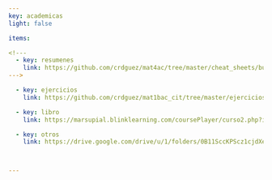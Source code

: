 ```yaml
---
key: academicas
light: false

items:

<!---
  - key: resumenes
    link: https://github.com/crdguez/mat4ac/tree/master/cheat_sheets/build
--->

  - key: ejercicios
    link: https://github.com/crdguez/mat1bac_cit/tree/master/ejercicios/build

  - key: libro
    link: https://marsupial.blinklearning.com/coursePlayer/curso2.php?idcurso=779460&marsupial=1&IDSESSIONDIRECT=0011814729a2afe2513198f7a6526dfd1e92e53ff0563d4c059

  - key: otros
    link: https://drive.google.com/drive/u/1/folders/0B11SccKPScz1cjdXelVKSFppRnM



---
```

